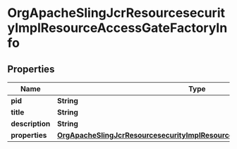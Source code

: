 

# OrgApacheSlingJcrResourcesecurityImplResourceAccessGateFactoryInfo

## Properties

Name | Type | Description | Notes
------------ | ------------- | ------------- | -------------
**pid** | **String** |  |  [optional]
**title** | **String** |  |  [optional]
**description** | **String** |  |  [optional]
**properties** | [**OrgApacheSlingJcrResourcesecurityImplResourceAccessGateFactoryProperties**](OrgApacheSlingJcrResourcesecurityImplResourceAccessGateFactoryProperties.md) |  |  [optional]



